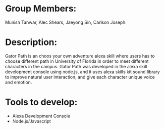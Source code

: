 # Group Members:
Munish Tanwar, Alec Shears, Jaeyong Sin, Carlson Joseph

# Description:
Gator Path is an choos your own adventure alexa skill where users has to choose different path in University of Florida in order to meet different characters in the campus. Gator Path was developed in the alexa skill development console using node.js, and it uses alexa skills kit sound library to improve natural user interaction, and give each character unique voice and emotion.

# Tools to develop:
* Alexa Development Console
* Node.js/Javascript 

